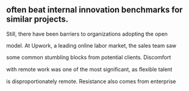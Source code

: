 ## often beat internal innovation benchmarks for similar projects.

Still, there have been barriers to organizations adopting the open

model. At Upwork, a leading online labor market, the sales team saw

some common stumbling blocks from potential clients. Discomfort

with remote work was one of the most signiﬁcant, as ﬂexible talent

is disproportionately remote. Resistance also comes from enterprise